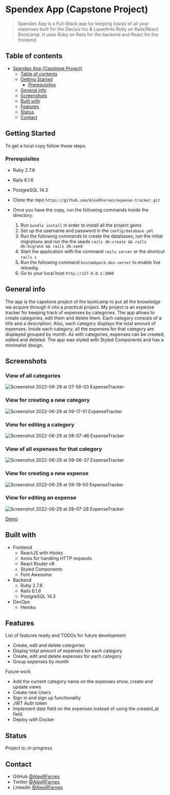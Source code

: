 # Spendex App (Capstone Project)

> Spendex App is a Full-Stack app for keeping tracks of all your expenses built for the Decisiv Inc & LaserAnts Ruby on Rails/React Bootcamp. It uses Ruby on Rails for the backend and React for the frontend.

## Table of contents
- [Spendex App (Capstone Project)](#spendex-app-capstone-project)
  - [Table of contents](#table-of-contents)
  - [Getting Started](#getting-started)
    - [Prerequisites](#prerequisites)
  - [General info](#general-info)
  - [Screenshots](#screenshots)
  - [Built with](#built-with)
  - [Features](#features)
  - [Status](#status)
  - [Contact](#contact)

## Getting Started

To get a local copy follow these steps:

### Prerequisites

- Ruby 2.7.6
- Rails 6.1.6
- PostgreSQL 14.3

- Clone the repo `https://github.com/AlexRFarnes/expense-tracker.git`
- Once you have the copy, run the following commands inside the directory:
  1. Run `bundle install` in order to install all the project gems
  2. Set up the username and password in the `config/database.yml` 
  3. Run the following commands to create the databases, run the initial migrations and run the the seeds `rails db:create && rails db:migrate && rails db:seed`
  4. Start the application with the command `rails server` or the shortcut `rails s`
  5. Run the following command `bin/webpack-dev-server` to enable live reloadig.
  6. Go to your local host `http://127.0.0.1:3000`

## General info

The app is the capstone project of the bootcamp to put all the knowledge we acquire through it into a practical project. My project is an expense tracker for keeping track of expenses by categories. The app allows to create categories, edit them and delete them. Each category consists of a title and a description. Also, each category displays the total amount of expenses. Inside each category, all the expenses for that category are displayed grouped by month. As with categories, expenses can be created, edited and deleted. The app was styled with Styled Components and has a minimalist design.

## Screenshots

### View of all categories
![Screenshot 2022-06-29 at 07-58-03 ExpenseTracker](https://user-images.githubusercontent.com/57517804/176330229-fc51f5e2-3a25-4f4e-aa38-edc245b4b6e5.png)

### View for creating a new category
![Screenshot 2022-06-29 at 09-17-51 ExpenseTracker](https://user-images.githubusercontent.com/57517804/176330418-8c666a21-5d64-4472-83ea-b0b468526ce8.png)

### View for editing a category
![Screenshot 2022-06-29 at 08-07-46 ExpenseTracker](https://user-images.githubusercontent.com/57517804/176330248-bc8bffaa-b722-4621-a6d2-807f77859953.png)

### View of all expenses for that category
![Screenshot 2022-06-29 at 08-06-37 ExpenseTracker](https://user-images.githubusercontent.com/57517804/176330266-998181b9-2fed-4ab7-b4bb-3ad9ca4cd088.png)

### View for creating a new expense
![Screenshot 2022-06-29 at 09-19-50 ExpenseTracker](https://user-images.githubusercontent.com/57517804/176330615-8e764d6a-1caa-4de5-80b5-23c2b3cb77da.png)

### View for editing an expense
![Screenshot 2022-06-29 at 08-07-28 ExpenseTracker](https://user-images.githubusercontent.com/57517804/176330284-5b080165-8055-4245-9366-fe81f6fc7015.png)


[Demo](https://spendex-app-alex.herokuapp.com/)

## Built with

- Frontend
  - ReactJS with Hooks
  - Axios for handling HTTP requests
  - React Router v6
  - Styled Components
  - Font Awesome
- Backend
  - Ruby 2.7.6
  - Rails 6.1.6
  - PostgreSQL 14.3
- DevOps
  - Heroku

## Features

List of features ready and TODOs for future development

- Create, edit and delete categories
- Display total amount of expenses for each category
- Create, edit and delete expenses for each category
- Group expenses by month

Future work

- Add the current category name on the expenses show, create and update views
- Create new Users
- Sign in and sign up functionality
- JWT Auth token
- Implement date field on the expenses instead of using the created_at field
- Deploy with Docker

## Status

Project is: _in-progress_.

## Contact

- GitHub [@AlexRFarnes](https://github.com/AlexRFarnes)
- Twitter [@AlexRFarnes](https://twitter.com/alexrfarnes)
- Linkedin [@AlexRFarnes](https://www.linkedin.com/in/alexrfarnes/)
